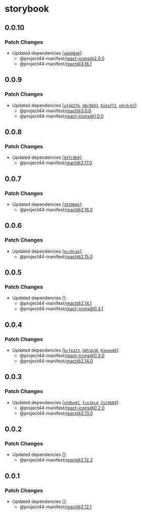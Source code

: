 # storybook

## 0.0.10

### Patch Changes

- Updated dependencies
  [[`a6b08a0`](https://github.com/project44/manifest/commit/a6b08a042e5e5adcc595f0829aa72efa8789f77e)]:
  - @project44-manifest/react-icons@2.0.0
  - @project44-manifest/react@3.18.1

## 0.0.9

### Patch Changes

- Updated dependencies
  [[`afd42fb`](https://github.com/project44/manifest/commit/afd42fbb4ea3598655ceac7d414e2cf203940c02),
  [`d0c9883`](https://github.com/project44/manifest/commit/d0c98830c864178d538244746bd859a65db4cb35),
  [`61daff2`](https://github.com/project44/manifest/commit/61daff26f77ba68100af41766b235af05e898304),
  [`e9c9c62`](https://github.com/project44/manifest/commit/e9c9c62559f91e18d1dc8794cbfd3f08edbfa064)]:
  - @project44-manifest/react@3.0.0
  - @project44-manifest/react-icons@1.0.0

## 0.0.8

### Patch Changes

- Updated dependencies
  [[`93fc9b0`](https://github.com/project44/manifest/commit/93fc9b0b98c92d53455f613a5d8618c0ed51968a)]:
  - @project44-manifest/react@2.17.0

## 0.0.7

### Patch Changes

- Updated dependencies
  [[`3039b8e`](https://github.com/project44/manifest/commit/3039b8e12a5652c9bb928d379d58c84fb9039edc)]:
  - @project44-manifest/react@2.16.0

## 0.0.6

### Patch Changes

- Updated dependencies
  [[`ecc0cae`](https://github.com/project44/manifest/commit/ecc0caefd5b2ace1d34184bdf38d98d38906f761)]:
  - @project44-manifest/react@2.15.0

## 0.0.5

### Patch Changes

- Updated dependencies []:
  - @project44-manifest/react@2.14.1
  - @project44-manifest/react-icons@0.3.1

## 0.0.4

### Patch Changes

- Updated dependencies
  [[`bcfe223`](https://github.com/project44/manifest/commit/bcfe22313dd5fe0cca692af09f05b4f20575e485),
  [`5051b30`](https://github.com/project44/manifest/commit/5051b3070c5a440656d6e75c03021e8e8480853b),
  [`61eeed8`](https://github.com/project44/manifest/commit/61eeed8157b5b024e73e970762803dcd3361bcb5)]:
  - @project44-manifest/react-icons@0.3.0
  - @project44-manifest/react@2.14.0

## 0.0.3

### Patch Changes

- Updated dependencies
  [[`e59be91`](https://github.com/project44/manifest/commit/e59be9163df31701cd26856759ba7f7f05b2aaf6),
  [`fce34cd`](https://github.com/project44/manifest/commit/fce34cd2432ee95a64525d568cfa71eb53cbe093),
  [`212d689`](https://github.com/project44/manifest/commit/212d689351fdbdd7bf227bf7c4f965ce50ca578d)]:
  - @project44-manifest/react-icons@0.2.0
  - @project44-manifest/react@2.13.0

## 0.0.2

### Patch Changes

- Updated dependencies []:
  - @project44-manifest/react@2.12.2

## 0.0.1

### Patch Changes

- Updated dependencies []:
  - @project44-manifest/react@2.12.1
